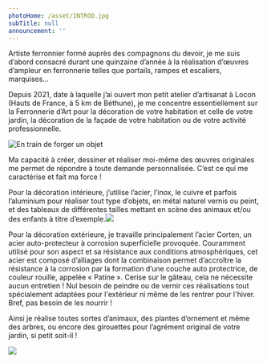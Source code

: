 ```yaml
---
photoHome: /asset/INTROD.jpg
subTitle: null
announcement: ''
---
```


Artiste ferronnier formé auprès des compagnons du devoir, je me suis d’abord consacré durant une quinzaine d’année à la réalisation d’œuvres d’ampleur en ferronnerie telles que portails, rampes et escaliers, marquises…

Depuis 2021, date à laquelle j’ai ouvert mon petit atelier d’artisanat à Locon (Hauts de France, à 5 km de Béthune), je me concentre essentiellement sur la Ferronnerie d’Art pour la décoration de votre habitation et celle de votre jardin, la décoration de la façade de votre habitation ou de votre activité professionnelle.

![En train de forger un objet](/asset/333066760_1302339120715545_8048575879001384206_n.jpg)

Ma capacité à créer, dessiner et réaliser moi-même des œuvres originales me permet de répondre à toute demande personnalisée. C’est ce qui me caractérise et fait ma force !

Pour la décoration intérieure, j’utilise l’acier, l’inox, le cuivre et parfois l’aluminium pour réaliser tout type d’objets, en métal naturel vernis ou peint, et des tableaux de différentes tailles mettant en scène des animaux et/ou des enfants à titre d’exemple.![](/asset/INT49.JPG)

Pour la décoration extérieure, je travaille principalement l’acier Corten, un acier auto-protecteur à corrosion superficielle provoquée. Couramment utilisé pour son aspect et sa résistance aux conditions atmosphériques, cet acier est composé d’alliages dont la combinaison permet d’accroître la résistance à la corrosion par la formation d’une couche auto protectrice, de couleur rouille, appelée « Patine ». Cerise sur le gâteau, cela ne nécessite aucun entretien ! Nul besoin de peindre ou de vernir ces réalisations tout spécialement adaptées pour l'extérieur ni même de les rentrer pour l'hiver. Bref, pas besoin de les nourrir !

Ainsi je réalise toutes sortes d’animaux, des plantes d’ornement et même des arbres, ou encore des girouettes pour l’agrément original de votre jardin, si petit soit-il !

![](</asset/accueil 2.jpg>)
